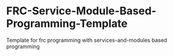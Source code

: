 # FRC-Service-Module-Based-Programming-Template
 Template for frc programming with services-and-modules based programming
